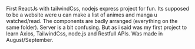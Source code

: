 First ReactJs with tailwindCss, nodejs express project for fun.
Its supposed to be a website were u can make a list of animes and manga u watched/read.
The components are badly arranged (everything on the same folder).
Server is a bit confusing.
But as i said was my first project to learn Axios, TailwindCss, node.js and Restfull APIs.
Was made in August/September.

